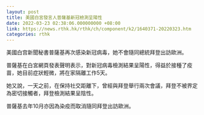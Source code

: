 ```yaml
---
layout: post
title: 美國白宮發言人普薩基新冠檢測呈陽性
date: 2022-03-23 02:38:06.000000000 +08:00
link: https://news.rthk.hk/rthk/ch/component/k2/1640371-20220323.htm
categories: rthk
---
```


美國白宫新聞秘書普薩基再次感染新冠病毒，她不會隨同總統拜登出訪歐洲。

普薩基在白宮網頁發表聲明表示，對新冠病毒檢測結果呈陽性，得益於接種了疫苗，她目前症狀輕微，將在家隔離工作5天。

她又說，一天之前，在保持社交距離下，曾經與拜登舉行兩次會議，拜登不被界定為密切接觸者，拜登檢測結果呈陰性。

普薩基去年10月亦因為染疫而取消隨同拜登出訪歐洲。

